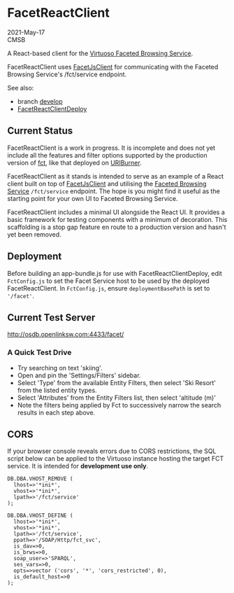 # FacetReactClient

2021-May-17   
CMSB

A React-based client for the [Virtuoso Faceted Browsing Service](http://vos.openlinksw.com/owiki/wiki/VOS/VirtuosoFacetsWebService).

FacetReactClient uses [FacetJsClient](https://github.com/OpenLinkSoftware/FacetJsClient) for communicating with the Faceted Browsing Service's /fct/service endpoint.

See also:

* branch [develop](https://github.com/OpenLinkSoftware/FacetReactClient/tree/develop)
* [FacetReactClientDeploy](https://github.com/OpenLinkSoftware/FacetReactClientDeploy)

## Current Status

FacetReactClient is a work in progress. It is incomplete and does not yet include all the features and filter options supported by the production version of [fct](https://github.com/OpenLinkSoftware/fct), like that deployed on [URIBurner](http://linkeddata.uriburner.com/fct/).

FacetReactClient as it stands is intended to serve as an example of a React client built on top of [FacetJsClient](https://github.com/OpenLinkSoftware/FacetReactClient) and utilising the [Faceted Browsing Service](http://vos.openlinksw.com/owiki/wiki/VOS/VirtuosoFacetsWebService) `/fct/service` endpoint. The hope is you might find it useful as the starting point for your own UI to Faceted Browsing Service. 

FacetReactClient includes a minimal UI alongside the React UI. It provides a basic framework for testing components with a minimum of decoration. This scaffolding is a stop gap feature en route to a production version and hasn't yet been removed.

## Deployment

Before building an app-bundle.js for use with FacetReactClientDeploy, edit `FctConfig.js` to set the Facet Service host to be used by the deployed FacetReactClient. In `FctConfig.js`, ensure `deploymentBasePath` is set to `'/facet'`.

## Current Test Server

<http://osdb.openlinksw.com:4433/facet/>

### A Quick Test Drive

* Try searching on text 'skiing'.
* Open and pin the 'Settings/Filters' sidebar.
* Select 'Type' from the available Entity Filters, then select 'Ski Resort' from the listed entity types.
* Select 'Attributes' from the Entity Filters list, then select 'altitude (m)'
* Note the filters being applied by Fct to successively narrow the search results in each step above.

## CORS 

If your browser console reveals errors due to CORS restrictions, the SQL script below can be applied to the Virtuoso instance hosting the target FCT service. It is intended for **development use only**.

```
DB.DBA.VHOST_REMOVE (
  lhost=>'*ini*',
  vhost=>'*ini*',
  lpath=>'/fct/service'
);

DB.DBA.VHOST_DEFINE (
  lhost=>'*ini*',
  vhost=>'*ini*',
  lpath=>'/fct/service',
  ppath=>'/SOAP/Http/fct_svc',
  is_dav=>0,
  is_brws=>0,
  soap_user=>'SPARQL',
  ses_vars=>0,
  opts=>vector ('cors', '*', 'cors_restricted', 0),
  is_default_host=>0
);

```